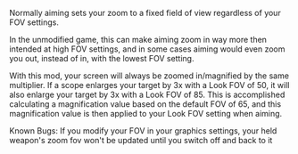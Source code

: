 Normally aiming sets your zoom to a fixed field of view regardless of your FOV settings.

In the unmodified game, this can make aiming zoom in way more then intended at high FOV settings, and in some cases aiming would even zoom you out, instead of in, with the lowest FOV setting.


With this mod, your screen will always be zoomed in/magnified by the same multiplier. If a scope enlarges your target by 3x with a Look FOV of 50, it will also enlarge your target by 3x with a Look FOV of 85.
This is accomplished calculating a magnification value based on the default FOV of 65, and this magnification value is then applied to your Look FOV setting when aiming.

Known Bugs:
	If you modify your FOV in your graphics settings, your held weapon's zoom fov won't be updated until you switch off and back to it